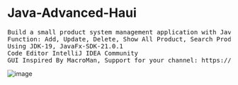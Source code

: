 # Java-Advanced-Haui
<pre>
Build a small product system management application with JavaFX. 
Function: Add, Update, Delete, Show All Product, Search Product By Name, Extract Data To Excel File
Using JDK-19, JavaFx-SDK-21.0.1
Code Editor IntelliJ IDEA Community
GUI Inspired By MacroMan, Support for your channel: https://www.youtube.com/watch?v=Aliw3lNRzfc&t=7306s
</pre>
![image](https://github.com/TranvandatWhiteX/Java-Advanced-Haui/assets/96656521/f0bf7d7a-a9fb-4133-974a-ad5676ab48c5)
